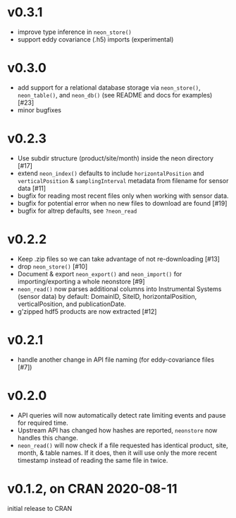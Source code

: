 # v0.3.1

- improve type inference in `neon_store()`
- support eddy covariance (.h5) imports (experimental)

# v0.3.0

- add support for a relational database storage via `neon_store()`, `neon_table()`, and `neon_db()` (see README and docs for examples) [#23]
- minor bugfixes

# v0.2.3

- Use subdir structure (product/site/month) inside the neon directory [#17]
- extend `neon_index()` defaults to include `horizontalPosition` and `verticalPosition`  & `samplingInterval` metadata from filename for sensor data [#11]
- bugfix for reading most recent files only when working with sensor data. 
- bugfix for potential error when no new files to download are found [#19]
- bugfix for altrep defaults, see `?neon_read`

# v0.2.2

- Keep .zip files so we can take advantage of not re-downloading [#13]
- drop `neon_store()` [#10]
- Document & export `neon_export()` and `neon_import()` for importing/exporting a whole neonstore [#9]
- `neon_read()` now parses additional columns into Instrumental Systems (sensor data) by default:
   DomainID, SiteID, horizontalPosition, verticalPosition, and publicationDate.
- g'zipped hdf5 products are now extracted [#12]

# v0.2.1 

- handle another change in API file naming (for eddy-covariance files [#7])

# v0.2.0 

- API queries will now automatically detect rate limiting events and pause for required time.
- Upstream API has changed how hashes are reported, `neonstore` now handles this change.
- `neon_read()` will now check if a file requested has identical product, site, month, &
  table names.  If it does, then it will use only the more recent timestamp instead of 
  reading the same file in twice.  

# v0.1.2, on CRAN 2020-08-11

initial release to CRAN